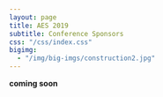 ```yaml
---
layout: page
title: AES 2019
subtitle: Conference Sponsors
css: "/css/index.css"
bigimg:
  - "/img/big-imgs/construction2.jpg" 
---
```



 **coming soon**

